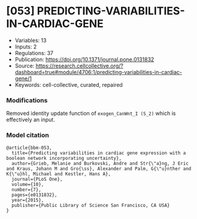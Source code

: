 # \[053\] PREDICTING-VARIABILITIES-IN-CARDIAC-GENE

 - Variables: 13
 - Inputs: 2
 - Regulations: 37
 - Publication: https://doi.org/10.1371/journal.pone.0131832
 - Source: https://research.cellcollective.org/?dashboard=true#module/4706:1/predicting-variabilities-in-cardiac-gene/1
 - Keywords: cell-collective, curated, repaired


### Modifications

Removed identity update function of `exogen_CanWnt_I (S_2)` which is effectively an input.

### Model citation

```
@article{bbm-053,
  title={Predicting variabilities in cardiac gene expression with a boolean network incorporating uncertainty},
  author={Grieb, Melanie and Burkovski, Andre and Str{\"a}ng, J Eric and Kraus, Johann M and Gro{\ss}, Alexander and Palm, G{\"u}nther and K{\"u}hl, Michael and Kestler, Hans A},
  journal={PLoS One},
  volume={10},
  number={7},
  pages={e0131832},
  year={2015},
  publisher={Public Library of Science San Francisco, CA USA}
}
```

